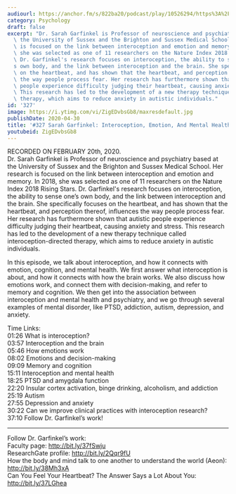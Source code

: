 ```yaml
---
audiourl: https://anchor.fm/s/822ba20/podcast/play/10526294/https%3A%2F%2Fd3ctxlq1ktw2nl.cloudfront.net%2Fproduction%2F2020-1-21%2F51601476-44100-2-a69a2120997a9.m4a
category: Psychology
draft: false
excerpt: "Dr. Sarah Garfinkel is Professor of neuroscience and psychiatry based at\
  \ the University of Sussex and the Brighton and Sussex Medical School. Her research\
  \ is focused on the link between interoception and emotion and memory. In 2018,\
  \ she was selected as one of 11 researchers on the Nature Index 2018 Rising Stars.\
  \ Dr. Garfinkel's research focuses on interoception, the ability to sense one\u2019\
  s own body, and the link between interoception and the brain. She specifically focuses\
  \ on the heartbeat, and has shown that the heartbeat, and perception thereof, influences\
  \ the way people process fear. Her research has furthermore shown that autistic\
  \ people experience difficulty judging their heartbeat, causing anxiety and stress.\
  \ This research has led to the development of a new therapy technique called interoception-directed\
  \ therapy, which aims to reduce anxiety in autistic individuals."
id: '327'
image: https://i.ytimg.com/vi/ZigEDvbsGb8/maxresdefault.jpg
publishDate: 2020-04-30
title: '#327 Sarah Garfinkel: Interoception, Emotion, And Mental Health'
youtubeid: ZigEDvbsGb8
---
```

<div class="timelinks">

RECORDED ON FEBRUARY 20th, 2020.  
Dr. Sarah Garfinkel is Professor of neuroscience and psychiatry based at the University of Sussex and the Brighton and Sussex Medical School. Her research is focused on the link between interoception and emotion and memory. In 2018, she was selected as one of 11 researchers on the Nature Index 2018 Rising Stars. Dr. Garfinkel's research focuses on interoception, the ability to sense one’s own body, and the link between interoception and the brain. She specifically focuses on the heartbeat, and has shown that the heartbeat, and perception thereof, influences the way people process fear. Her research has furthermore shown that autistic people experience difficulty judging their heartbeat, causing anxiety and stress. This research has led to the development of a new therapy technique called interoception-directed therapy, which aims to reduce anxiety in autistic individuals.

In this episode, we talk about interoception, and how it connects with emotion, cognition, and mental health. We first answer what interoception is about, and how it connects with how the brain works. We also discuss how emotions work, and connect them with decision-making, and refer to memory and cognition. We then get into the association between interoception and mental health and psychiatry, and we go through several examples of mental disorder, like PTSD, addiction, autism, depression, and anxiety.

Time Links:  
<time>01:26</time> What is interoception?  
<time>03:57</time> Interoception and the brain  
<time>05:46</time> How emotions work  
<time>08:02</time> Emotions and decision-making  
<time>09:09</time> Memory and cognition  
<time>15:11</time> Interoception and mental health  
<time>18:25</time> PTSD and amygdala function  
<time>22:20</time> Insular cortex activation, binge drinking, alcoholism, and addiction  
<time>25:19</time> Autism  
<time>27:55</time> Depression and anxiety  
<time>30:22</time> Can we improve clinical practices with interoception research?  
<time>37:10</time> Follow Dr. Garfinkel’s work!

---

Follow Dr. Garfinkel’s work:  
Faculty page: http://bit.ly/37fSwju  
ResearchGate profile: http://bit.ly/2Qqr9fU  
How the body and mind talk to one another to understand the world (Aeon): http://bit.ly/38Mh3xA  
Can You Feel Your Heartbeat? The Answer Says a Lot About You: http://bit.ly/37LGhea
</div>

